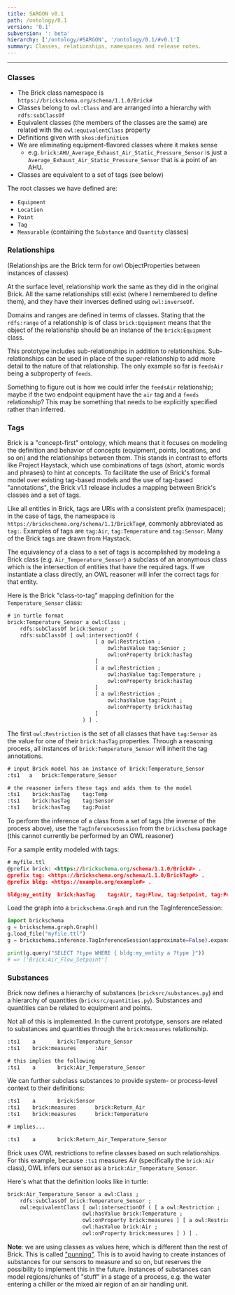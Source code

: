 ```yaml
---
title: SARGON v0.1
path: /ontology/0.1
version: '0.1'
subversion: ': beta'
hierarchy: ['/ontology/#SARGON', '/ontology/0.1/#v0.1']
summary: Classes, relationships, namespaces and release notes.
---
```

---
### Classes

- The Brick class namespace is `https://brickschema.org/schema/1.1.0/Brick#`
- Classes belong to `owl:Class` and are arranged into a hierarchy with `rdfs:subClassOf`
- Equivalent classes (the members of the classes are the same) are related with the `owl:equivalentClass` property
- Definitions given with `skos:definition`
- We are eliminating equipment-flavored classes where it makes sense
    - e.g. `brick:AHU_Average_Exhaust_Air_Static_Pressure_Sensor` is just a `Average_Exhaust_Air_Static_Pressure_Sensor` that is a point of an AHU.
- Classes are equivalent to a set of tags (see below)

The root classes we have defined are:

- `Equipment`
- `Location`
- `Point`
- `Tag`
- `Measurable` (containing the `Substance` and `Quantity` classes)

### Relationships

(Relationships are the Brick term for owl ObjectProperties between instances of classes)

At the surface level, relationship work the same as they did in the original Brick.
All the same relationships still exist (where I remembered to define them), and they have their
inverses defined using `owl:inverseOf`.

Domains and ranges are defined in terms of classes. Stating that the `rdfs:range` of a relationship
is of class `brick:Equipment` means that the object of the relationship should be an instance of the
`brick:Equipment` class.

This prototype includes sub-relationships in addition to relationships.
Sub-relationships can be used in place of the super-relationship to add more detail to the nature of that relationship.
The only example so far is `feedsAir` being a subproperty of `feeds`.

Something to figure out is how we could infer the `feedsAir` relationship; maybe if the two endpoint equipment have the `air` tag and a `feeds` relationship?
This may be something that needs to be explicitly specified rather than inferred.

### Tags

Brick is a "concept-first" ontology, which means that it focuses on modeling the definition and behavior of concepts (equipment, points, locations, and so on) and the relationships between them. This stands in contrast to efforts like Project Haystack, which use combinations of tags (short, atomic words and phrases) to hint at concepts. To facilitate the use of Brick's formal model over existing tag-based models and the use of tag-based "annotations", the Brick v1.1 release includes a mapping between Brick's classes and a set of tags.

Like all entities in Brick, tags are URIs with a consistent prefix (namespace); in the case of tags, the namespace is `https://brickschema.org/schema/1.1/BrickTag#`, commonly abbreviated as `tag:`. Examples of tags are `tag:Air`, `tag:Temperature` and `tag:Sensor`. Many of the Brick tags are drawn from Haystack.

The equivalency of a class to a set of tags is accomplished by modeling a Brick class (e.g. `Air_Temperature_Sensor`) a subclass of an anonymous class which is the intersection of entities that have the required tags. If we instantiate a class directly, an OWL reasoner will infer the correct tags for that entity.

Here is the Brick "class-to-tag" mapping definition for the `Temperature_Sensor` class:

```xml
# in turtle format
brick:Temperature_Sensor a owl:Class ;
    rdfs:subClassOf brick:Sensor ;
    rdfs:subClassOf [ owl:intersectionOf (
                            [ a owl:Restriction ;
                                owl:hasValue tag:Sensor ;
                                owl:onProperty brick:hasTag
                            ]
                            [ a owl:Restriction ;
                                owl:hasValue tag:Temperature ;
                                owl:onProperty brick:hasTag
                            ]
                            [ a owl:Restriction ;
                                owl:hasValue tag:Point ;
                                owl:onProperty brick:hasTag
                            ]
                        ) ] .
```


The first `owl:Restriction` is the set of all classes that have `tag:Sensor` as the value for one of their `brick:hasTag` properties.
Through a reasoning process, all instances of `brick:Temperature_Sensor` will inherit the tag annotations.

```xml
# input Brick model has an instance of brick:Temperature_Sensor
:ts1   a   brick:Temperature_Sensor

# the reasoner infers these tags and adds them to the model
:ts1    brick:hasTag    tag:Temp
:ts1    brick:hasTag    tag:Sensor
:ts1    brick:hasTag    tag:Point
```


To perform the inference of a class from a set of tags (the inverse of the process above), use the `TagInferenceSession` from the `brickschema` package (this cannot currently be performed by an OWL reasoner)

For a sample entity modeled with tags:

```xml
# myfile.ttl
@prefix brick: <https://brickschema.org/schema/1.1.0/Brick#> .
@prefix tag: <https://brickschema.org/schema/1.1.0/BrickTag#> .
@prefix bldg: <https://example.org/example#> .

bldg:my_entity  brick:hasTag    tag:Air, tag:Flow, tag:Setpoint, tag:Point .
```

Load the graph into a `brickschema.Graph` and run the TagInferenceSession:

```python
import brickschema
g = brickschema.graph.Graph()
g.load_file("myfile.ttl")
g = brickschema.inference.TagInferenceSession(approximate=False).expand(g)

print(g.query("SELECT ?type WHERE { bldg:my_entity a ?type }"))
# => ['Brick:Air_Flow_Setpoint']
```

### Substances

Brick now defines a hierarchy of substances (`bricksrc/substances.py`) and a hierarchy of quantities (`bricksrc/quantities.py`).
Substances and quantities can be related to equipment and points.

Not all of this is implemented. In the current prototype, sensors are related to substances and quantities
through the `brick:measures` relationship.

```xml
:ts1    a       brick:Temperature_Sensor
:ts1    brick:measures      :Air

# this implies the following
:ts1    a       brick:Air_Temperature_Sensor
```

We can further subclass substances to provide system- or process-level context to their definitions:

```xml
:ts1    a       brick:Sensor
:ts1    brick:measures      brick:Return_Air
:ts1    brick:measures      brick:Temperature

# implies...

:ts1    a       brick:Return_Air_Temperature_Sensor
```

Brick uses OWL restrictions to refine classes based on such relationships.
For this example, because `:ts1` measures Air (specifically the `brick:Air` class), OWL infers our sensor as a `brick:Air_Temperature_Sensor`.

Here's what that the definition looks like in turtle:

```xml
brick:Air_Temperature_Sensor a owl:Class ;
    rdfs:subClassOf brick:Temperature_Sensor ;
    owl:equivalentClass [ owl:intersectionOf ( [ a owl:Restriction ;
                        owl:hasValue brick:Temperature ;
                        owl:onProperty brick:measures ] [ a owl:Restriction ;
                        owl:hasValue brick:Air ;
                        owl:onProperty brick:measures ] ) ] .
```

**Note**: we are using classes as values here, which is different than the rest of Brick. This is called ["punning"](https://www.w3.org/2007/OWL/wiki/Punning#Using_Classes_as_Property_Values). This is to avoid having to create instances of substances for our sensors to measure and so on, but reserves the possibility to implement this in the future. Instances of substances can model regions/chunks of "stuff" in a stage of a process, e.g. the water entering a chiller or the mixed air region of an air handling unit.